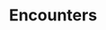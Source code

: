---
layout: home
title: Encounters
permalink: /category/Encounters/
pagination: 
  enabled: true
  category: Encounters
  permalink: /:num/
--- 